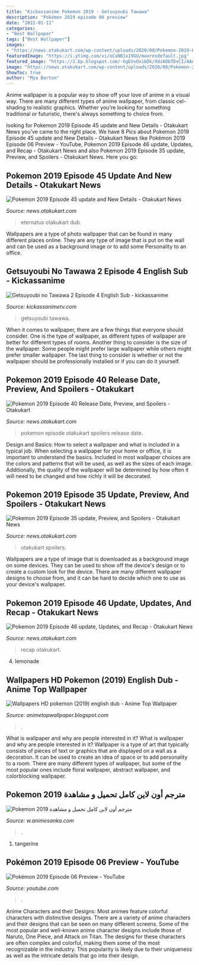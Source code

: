 ```yaml
---
title: "Kickassanime Pokemon 2019 - Getsuyoubi Tawawa"
description: "Pokémon 2019 episode 06 preview"
date: "2022-01-11"
categories:
- "Best Wallpaper"
tags: ["Best Wallpaper"]
images:
- "https://news.otakukart.com/wp-content/uploads/2020/08/Pokemon-2019-Episode-35-Cover.jpg"
featuredImage: "https://i.ytimg.com/vi/oCaNB1xI9GU/maxresdefault.jpg"
featured_image: "https://2.bp.blogspot.com/-hgEVvOxibDk/XdzAObTDxCI/AAAAAAAAIzo/Snm5upOqdsUyVi_lSr5mFAuNjHBMOJnQwCLcBGAsYHQ/s1600/%255BAnimeSanka.com%255D%2BP%2B2019%2B-%2B01%2B%255BWeb-Dl%2B-%2B1080p%2B-%2BAr%2B-%2BX265%255D.mkv_snapshot_19.38.917.jpg"
image: "https://news.otakukart.com/wp-content/uploads/2020/08/Pokemon-2019-Episode-35-Cover.jpg"
ShowToc: true
author: "Mya Barton"
---
```



Anime wallpaper is a popular way to show off your love of anime in a visual way. There are many different types of anime wallpaper, from classic cel-shading to realistic graphics. Whether you're looking for something traditional or futuristic, there's always something to choice from.

	

		
looking for Pokemon 2019 Episode 45 update and New Details - Otakukart News you've came to the right place. We have 8 Pics about Pokemon 2019 Episode 45 update and New Details - Otakukart News like Pokémon 2019 Episode 06 Preview - YouTube, Pokemon 2019 Episode 46 update, Updates, and Recap - Otakukart News and also Pokemon 2019 Episode 35 update, Preview, and Spoilers - Otakukart News. Here you go:
		
    
## Pokemon 2019 Episode 45 Update And New Details - Otakukart News

<img loading=lazy src="https://news.otakukart.com/wp-content/uploads/2020/11/Pokemon-2019-Episode-45-Cover-770x479.jpg" onerror="this.onerror=null;this.src='https://tse3.mm.bing.net/th?id=OIP.F3-LeMYPiLDq_S7Y6cnLmAHaEm&amp;pid=15.1';" alt="Pokemon 2019 Episode 45 update and New Details - Otakukart News">

_Source: news.otakukart.com_

>eternatus otakukart dub. 

	



Wallpapers are a type of photo wallpaper that can be found in many different places online. They are any type of image that is put on the wall and can be used as a background image or to add some Personality to an office.

    
## Getsuyoubi No Tawawa 2 Episode 4 English Sub - Kickassanime

<img loading=lazy src="https://kickassanimetv.com/wp-content/uploads/2021/10/Getsuyoubi-no-Tawawa-2.png" onerror="this.onerror=null;this.src='https://tse1.mm.bing.net/th?id=OIP.lO-pX2vH8KvSKCci-YsZYAAAAA&amp;pid=15.1';" alt="Getsuyoubi no Tawawa 2 Episode 4 English Sub - kickassanime">

_Source: kickassanimetv.com_

>getsuyoubi tawawa. 

	

When it comes to wallpaper, there are a few things that everyone should consider. One is the type of wallpaper, as different types of wallpaper are better for different types of rooms. Another thing to consider is the size of the wallpaper. Some people might prefer large wallpaper while others might prefer smaller wallpaper. The last thing to consider is whether or not the wallpaper should be professionally installed or if you can do it yourself.

    
## Pokemon 2019 Episode 40 Release Date, Preview, And Spoilers - Otakukart

<img loading=lazy src="https://news.otakukart.com/wp-content/uploads/2020/09/Pokemon-2019-Episode-40-Cover.jpg" onerror="this.onerror=null;this.src='https://tse2.mm.bing.net/th?id=OIP.pxfQVafwN56YuBqYBS830gHaEm&amp;pid=15.1';" alt="Pokemon 2019 Episode 40 Release Date, Preview, and Spoilers - Otakukart">

_Source: news.otakukart.com_

>pokemon episode otakukart spoilers release date. 

	

Design and Basics: How to select a wallpaper and what is included in a typical job.
When selecting a wallpaper for your home or office, it is important to understand the basics. Included in most wallpaper choices are the colors and patterns that will be used, as well as the sizes of each image. Additionally, the quality of the wallpaper will be determined by how often it will need to be changed and how richly it will be decorated.

    
## Pokemon 2019 Episode 35 Update, Preview, And Spoilers - Otakukart News

<img loading=lazy src="https://news.otakukart.com/wp-content/uploads/2020/08/Pokemon-2019-Episode-35-Cover.jpg" onerror="this.onerror=null;this.src='https://tse4.mm.bing.net/th?id=OIP.3mqJ6EW4x9yqnErKyD-xdAHaEo&amp;pid=15.1';" alt="Pokemon 2019 Episode 35 update, Preview, and Spoilers - Otakukart News">

_Source: news.otakukart.com_

>otakukart spoilers. 

	

Wallpapers are a type of image that is downloaded as a background image on some devices. They can be used to show off the device's design or to create a custom look for the device. There are many different wallpaper designs to choose from, and it can be hard to decide which one to use as your device's wallpaper.

    
## Pokemon 2019 Episode 46 Update, Updates, And Recap - Otakukart News

<img loading=lazy src="https://news.otakukart.com/wp-content/uploads/2020/11/Pokemon-2019-Episode-46-Cover.jpg" onerror="this.onerror=null;this.src='https://tse3.mm.bing.net/th?id=OIP.bTLEPh1tvGlPs_LtOnlUnwHaE1&amp;pid=15.1';" alt="Pokemon 2019 Episode 46 update, Updates, and Recap - Otakukart News">

_Source: news.otakukart.com_

>recap otakukart. 

	

4. lemonade 

    
## Wallpapers HD Pokemon (2019) English Dub - Anime Top Wallpaper

<img loading=lazy src="https://i.kym-cdn.com/photos/images/newsfeed/001/403/518/b2d.jpg" onerror="this.onerror=null;this.src='https://tse3.mm.bing.net/th?id=OIP.P0lr_UsIr7DI7HU-Z4Tu6wAAAA&amp;pid=15.1';" alt="Wallpapers HD pokemon (2019) english dub - Anime Top Wallpaper">

_Source: animetopwallpaper.blogspot.com_

>. 

	

What is wallpaper and why are people interested in it?
What is wallpaper and why are people interested in it?
Wallpaper is a type of art that typically consists of pieces of text or graphics that are displayed on a wall as a decoration. It can be used to create an idea of space or to add personality to a room. There are many different types of wallpaper, but some of the most popular ones include floral wallpaper, abstract wallpaper, and colorblocking wallpaper.

    
## Pokemon 2019 مترجم أون لاين كامل تحميل و مشاهدة

<img loading=lazy src="https://2.bp.blogspot.com/-hgEVvOxibDk/XdzAObTDxCI/AAAAAAAAIzo/Snm5upOqdsUyVi_lSr5mFAuNjHBMOJnQwCLcBGAsYHQ/s1600/%255BAnimeSanka.com%255D%2BP%2B2019%2B-%2B01%2B%255BWeb-Dl%2B-%2B1080p%2B-%2BAr%2B-%2BX265%255D.mkv_snapshot_19.38.917.jpg" onerror="this.onerror=null;this.src='https://tse3.mm.bing.net/th?id=OIP.N63TJlna8U2xnQQK2s0GoAHaEK&amp;pid=15.1';" alt="Pokemon 2019 مترجم أون لاين كامل تحميل و مشاهدة">

_Source: w.animesanka.com_

>. 

	

1. tangerine 

    
## Pokémon 2019 Episode 06 Preview - YouTube

<img loading=lazy src="https://i.ytimg.com/vi/oCaNB1xI9GU/maxresdefault.jpg" onerror="this.onerror=null;this.src='https://tse1.mm.bing.net/th?id=OIP.Gh680wldZzHNEBHs6wFLmgHaEK&amp;pid=15.1';" alt="Pokémon 2019 Episode 06 Preview - YouTube">

_Source: youtube.com_

>. 

	

Anime Characters and their Designs: Most animes feature colorful characters with distinctive designs.
There are a variety of anime characters and their designs that can be seen on many different screens. Some of the most popular and well-known anime character designs include those of Naruto, One Piece, and Attack on Titan. The designs for these characters are often complex and colorful, making them some of the most recognizable in the industry. This popularity is likely due to their uniqueness as well as the intricate details that go into their design.

